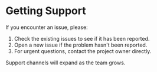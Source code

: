 # Getting Support

If you encounter an issue, please:

1. Check the existing issues to see if it has been reported.
2. Open a new issue if the problem hasn't been reported.
3. For urgent questions, contact the project owner directly.

Support channels will expand as the team grows.
